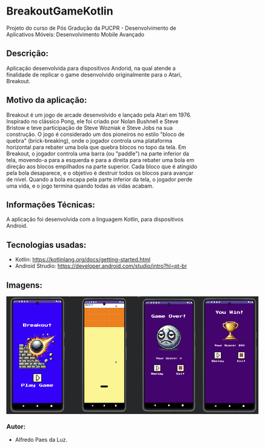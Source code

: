 # BreakoutGameKotlin
Projeto do curso de Pós Gradução da PUCPR - Desenvolvimento de Aplicativos Móveis: Desenvolvimento Mobile Avançado

## Descrição:
Aplicação desenvolvida para dispositivos Andorid, na qual atende a finalidade de replicar o game desenvolvido originalmente para o Atari, Breakout.

## Motivo da aplicação:
Breakout é um jogo de arcade desenvolvido e lançado pela Atari em 1976. Inspirado no clássico Pong, ele foi criado por Nolan Bushnell e Steve Bristow e teve participação de Steve Wozniak e Steve Jobs na sua construção. O jogo é considerado um dos pioneiros no estilo "bloco de quebra" (brick-breaking), onde o jogador controla uma plataforma horizontal para rebater uma bola que quebra blocos no topo da tela. Em Breakout, o jogador controla uma barra (ou "paddle") na parte inferior da tela, movendo-a para a esquerda e para a direita para rebater uma bola em direção aos blocos empilhados na parte superior. Cada bloco que é atingido pela bola desaparece, e o objetivo é destruir todos os blocos para avançar de nível. Quando a bola escapa pela parte inferior da tela, o jogador perde uma vida, e o jogo termina quando todas as vidas acabam.

## Informações Técnicas:
A aplicação foi desenvolvida com a linguagem Kotlin, para dispositivos Android.

## Tecnologias usadas:
- Kotlin: https://kotlinlang.org/docs/getting-started.html
- Android Strudio: https://developer.android.com/studio/intro?hl=pt-br

## Imagens:
<div style="display: flex; flex-flow:"row">
  <img src="docs/01-screen.png" height="310" width="180">
  <img src="docs/02-screen.png" height="310" width="180">
  <img src="docs/03-screen.png" height="310" width="180">
  <img src="docs/04-screen.png" height="310" width="180">
</div>

### Autor:
- Alfredo Paes da Luz.
